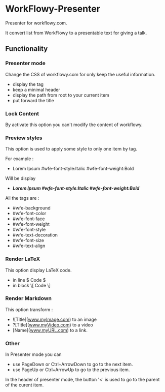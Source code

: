 # WorkFlowy-Presenter

Presenter for workflowy.com.

It convert list from WorkFlowy to a presentable text for giving a talk.

## Functionality

### Presenter mode

Change the CSS of workflowy.com for only keep the useful information.

- display the tag
- keep a minimal header
- display the path from root to your current item
- put forward the title

### Lock Content

By activate this option you can't modify the content of workflowy.

### Preview styles

This option is used to apply some style to only one item by tag.

For example :

- Lorem Ipsum #wfe-font-style:Italic #wfe-font-weight:Bold

Will be display  

- **_Lorem Ipsum #wfe-font-style:Italic #wfe-font-weight:Bold_**

All the tags are :
- #wfe-background
- #wfe-font-color
- #wfe-font-face
- #wfe-font-weight
- #wfe-font-style
- #wfe-text-decoration
- #wfe-font-size
- #wfe-text-align

### Render LaTeX

This option display LaTeX code.
- in line $ Code $
- in block \\[ Code \\]

### Render Markdown

This option transform :
- !\[Title](www.myImage.com) to an image
- ?\[Title](www.myVideo.com) to a video
- \[Name](www.myURL.com) to a link.

### Other

In Presenter mode you can
- use PageDown or Ctrl+ArrowDown to go to the next item.
- use PageUp or Ctrl+ArrowUp to go to the previous item.

In the header of presenter mode, the button '<' is used to go to the parent of the curent item.
